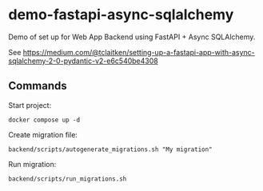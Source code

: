 # demo-fastapi-async-sqlalchemy
Demo of set up for Web App Backend using FastAPI + Async SQLAlchemy.

See https://medium.com/@tclaitken/setting-up-a-fastapi-app-with-async-sqlalchemy-2-0-pydantic-v2-e6c540be4308

## Commands
Start project:
```
docker compose up -d
```

Create migration file:
```
backend/scripts/autogenerate_migrations.sh "My migration"
```

Run migration:
```
backend/scripts/run_migrations.sh
```







